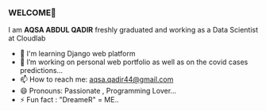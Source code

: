 ### WELCOME👋

I am <b>AQSA ABDUL QADIR</b> freshly graduated and working as a Data Scientist at Cloudlab 
- 🏫 I'm learning Django web platform 
- 👯 I’m working on personal web portfolio as well as on the covid cases predictions...
- 📫 How to reach me: aqsa.qadir44@gmail.com
- 😄 Pronouns: Passionate , Programming Lover...
- ⚡ Fun fact : "DreameR" = ME..

